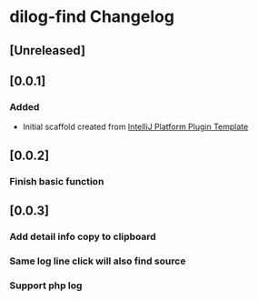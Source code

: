 <!-- Keep a Changelog guide -> https://keepachangelog.com -->

# dilog-find Changelog

## [Unreleased]

## [0.0.1]
### Added
- Initial scaffold created from [IntelliJ Platform Plugin Template](https://github.com/JetBrains/intellij-platform-plugin-template)

## [0.0.2]
### Finish basic function

## [0.0.3]
### Add detail info copy to clipboard
### Same log line click will also find source
### Support php log